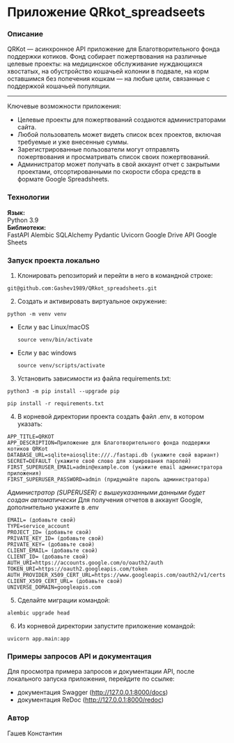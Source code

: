# Приложение QRkot_spreadseets
### Описание
QRKot — асинхронное API приложение для Благотворительного фонда поддержки котиков.
Фонд собирает пожертвования на различные целевые проекты: на медицинское обслуживание нуждающихся хвостатых, на обустройство кошачьей колонии в подвале, на корм оставшимся без попечения кошкам — на любые цели, связанные с поддержкой кошачьей популяции.
***
Ключевые возможности приложения:
- Целевые проекты для пожертвований создаются администраторами сайта. 
- Любой пользователь может видеть список всех проектов, включая требуемые и уже внесенные суммы.
- Зарегистрированные пользователи могут отправлять пожертвования и просматривать список своих пожертвований.
- Администратор может получать в свой аккаунт отчет с закрытыми проектами, отсортированными по скорости сбора средств в формате Google Spreadsheets.

### Технологии
**Язык:**  
Python 3.9  
**Библиотеки:**  
FastAPI
Alembic
SQLAlchemy
Pydantic
Uvicorn
Google Drive API
Google Sheets

### Запуск проекта локально
1. Клонировать репозиторий и перейти в него в командной строке:
```
git@github.com:Gashev1989/QRkot_spreadsheets.git
```
2. Cоздать и активировать виртуальное окружение:
```
python -m venv venv
```
* Если у вас Linux/macOS
    ```
    source venv/bin/activate
    ```
* Если у вас windows
    ```
    source venv/scripts/activate
    ```
3. Установить зависимости из файла requirements.txt:
```
python3 -m pip install --upgrade pip
```
```
pip install -r requirements.txt
```
4. В корневой директории проекта создать файл .env, в котором указать:
```
APP_TITLE=QRKOT
APP_DESCRIPTION=Приложение для Благотворительного фонда поддержки котиков QRKot
DATABASE_URL=sqlite+aiosqlite:///./fastapi.db (укажите свой вариант)
SECRET=DEFAULT (укажите своё слово для хэширования паролей)
FIRST_SUPERUSER_EMAIL=admin@example.com (укажите email администратора приложения)
FIRST_SUPERUSER_PASSWORD=admin (придумайте пароль администратора)
```
*Администратор (SUPERUSER) с вышеуказанными данными будет создан автоматически*
Для получения отчетов в аккаунт Google, дополнительно укажите в .env
```
EMAIL= (добавьте свой)
TYPE=service_account
PROJECT_ID= (добавьте свой)
PRIVATE_KEY_ID= (добавьте свой)
PRIVATE_KEY= (добавьте свой)
CLIENT_EMAIL= (добавьте свой)
CLIENT_ID= (добавьте свой)
AUTH_URI=https://accounts.google.com/o/oauth2/auth
TOKEN_URI=https://oauth2.googleapis.com/token
AUTH_PROVIDER_X509_CERT_URL=https://www.googleapis.com/oauth2/v1/certs
CLIENT_X509_CERT_URL= (добавьте свой)
UNIVERSE_DOMAIN=googleapis.com
```
5. Сделайте миграции командой:
```
alembic upgrade head
```
6. Из корневой директории запустите приложение командой:
```
uvicorn app.main:app
```

### Примеры запросов API и документация
Для просмотра примера запросов и документации API, после локального запуска приложения, перейдите по ссылке:
- документация Swagger (http://127.0.0.1:8000/docs)
- документация ReDoc (http://127.0.0.1:8000/redoc)

### Автор
Гашев Константин